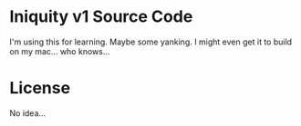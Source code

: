 # Iniquity v1 Source Code
I'm using this for learning. Maybe some yanking. I might even get it to build on my mac... who knows... 
# License
No idea...

